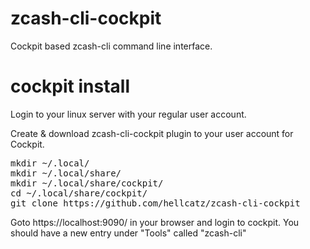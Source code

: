 # zcash-cli-cockpit
Cockpit based zcash-cli command line interface.

# cockpit install
Login to your linux server with your regular user account.

Create & download zcash-cli-cockpit plugin to your user account for Cockpit.
<pre>
mkdir ~/.local/
mkdir ~/.local/share/
mkdir ~/.local/share/cockpit/
cd ~/.local/share/cockpit/
git clone https://github.com/hellcatz/zcash-cli-cockpit
</pre>

Goto https://localhost:9090/ in your browser and login to cockpit.
You should have a new entry under "Tools" called "zcash-cli"

